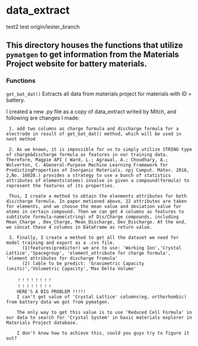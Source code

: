 
# data_extract
test2
test
origin/lester_branch

## This directory houses the functions that utilize ``pymatgen`` to get information from the Materials Project website for battery materials.

### Functions
`get_bat_dat()`
Extracts all data from materials project for materials with ID = battery.


I created a new .py file as a copy of data_extract writed by Mitch, and following are changes I made:

     1. add two columns as charge formula and discharge formula for a electrode in result of get_bat_dat() method, which will be used in next method

     2. As we known, it is impossible for us to simply utilize STRING type of charge&discharge formula as features in our training data. Therefore, Magpie API ( Ward, L.; Agrawal, A.; Choudhary, A.; Wolverton, C. AGeneral-Purpose Machine Learning Framework for PredictingProperties of Inorganic Materials. npj Comput. Mater. 2016, 2,No. 16028.) provides a strategy to use a bunch of statistics attributes of elements(atoms) involve in given a compound(formula) to represent the features of its properties.

     Thus, I create a method to obtain the elenments attributes for both dis/charge formula. In paper metioned above, 22 attributes are taken for elements, and we choose the mean value and deviation value for atoms in certain compound. Then we can get 4 columns as features to subtitute formula-name(string) of Dis/Charge compounds, including Mean_Charge , Dev_Charge, Mean_Discharge, Dev_Discharge. At the end, we concat these 4 columns in DataFrame as return value.

     3. Finally, I create a method to get all the dataset we need for model training and export as a .cvs file.
          (1)features(predictor) we are to use: 'Working Ion','Crystal Lattice','Spacegroup', 'element_attribute for charge formula', 'element attributes for discharge fromula'
          (2) lable to be predict: 'Gravimetric Capacity (units)','Volumetric Capacity','Max Delta Volume'

        ！！！！！！！！
        ！！！！！！！！
        HERE'S A BIG PROBLEM !!!!!
        I can't get value of 'Crystal Lattice' columns(eg. orthorhombic) from battery data we got from pymatgen.

        The only way to get this value is to use 'Reduced Cell Formula' in our data to search for 'Crystal System' in basic materials explorer in Materials Project database.

        I don't know how to achieve this, could you guys try to figure it out?
